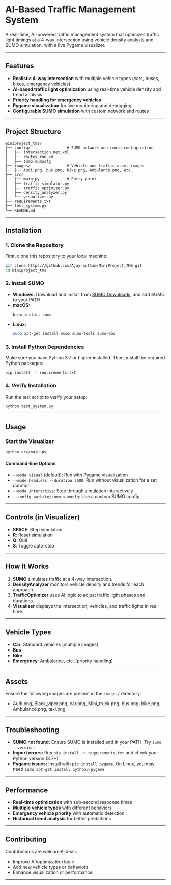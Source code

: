 # AI-Based Traffic Management System

A real-time, AI-powered traffic management system that optimizes traffic light timings at a 4-way intersection using vehicle density analysis and SUMO simulation, with a live Pygame visualizer.

---

## Features

- **Realistic 4-way intersection** with multiple vehicle types (cars, buses, bikes, emergency vehicles)
- **AI-based traffic light optimization** using real-time vehicle density and trend analysis
- **Priority handling for emergency vehicles**
- **Pygame visualization** for live monitoring and debugging
- **Configurable SUMO simulation** with custom network and routes

---

## Project Structure

```
miniproject_tms/
├── config/                # SUMO network and route configuration
│   ├── intersection.net.xml
│   ├── routes.rou.xml
│   ├── sumo.sumocfg
├── images/                # Vehicle and traffic asset images
│   ├── Audi.png, bus.png, bike.png, Ambulance.png, etc.
├── src/
│   ├── main.py            # Entry point
│   ├── traffic_simulator.py
│   ├── traffic_optimizer.py
│   ├── density_analyzer.py
│   └── visualizer.py
├── requirements.txt
├── test_system.py
└── README.md
```

---

## Installation

### 1. Clone the Repository

First, clone this repository to your local machine:

```bash
git clone https://github.com/Ajay-puttam/MiniProject_TMS.git
cd miniproject_tms
```



### 2. Install SUMO

- **Windows:** Download and install from [SUMO Downloads](https://sumo.dlr.de/docs/Downloads.php), and add SUMO to your PATH.
- **macOS:**  
  ```bash
  brew install sumo
  ```
- **Linux:**  
  ```bash
  sudo apt-get install sumo sumo-tools sumo-doc
  ```

### 3. Install Python Dependencies

Make sure you have Python 3.7 or higher installed. Then, install the required Python packages:

```bash
pip install -r requirements.txt
```

### 4. Verify Installation

Run the test script to verify your setup:

```bash
python test_system.py
```

---

## Usage

### Start the Visualizer

```bash
python src/main.py
```

#### Command-line Options

- `--mode visual` (default): Run with Pygame visualization
- `--mode headless --duration 3600`: Run without visualization for a set duration
- `--mode interactive`: Step through simulation interactively
- `--config path/to/sumo.sumocfg`: Use a custom SUMO config

---

## Controls (in Visualizer)

- **SPACE**: Step simulation
- **R**: Reset simulation
- **Q**: Quit
- **S**: Toggle auto-step

---

## How It Works

1. **SUMO** simulates traffic at a 4-way intersection.
2. **DensityAnalyzer** monitors vehicle density and trends for each approach.
3. **TrafficOptimizer** uses AI logic to adjust traffic light phases and durations.
4. **Visualizer** displays the intersection, vehicles, and traffic lights in real time.

---

## Vehicle Types

- **Car**: Standard vehicles (multiple images)
- **Bus**
- **Bike**
- **Emergency**: Ambulance, etc. (priority handling)

---

## Assets

Ensure the following images are present in the `images/` directory:
- Audi.png, Black_viper.png, car.png, Mini_truck.png, bus.png, bike.png, Ambulance.png, taxi.png

---

## Troubleshooting

- **SUMO not found:** Ensure SUMO is installed and in your PATH. Try `sumo --version`.
- **Import errors:** Run `pip install -r requirements.txt` and check your Python version (3.7+).
- **Pygame issues:** Install with `pip install pygame`. On Linux, you may need `sudo apt-get install python3-pygame`.

---

## Performance

- **Real-time optimization** with sub-second response times
- **Multiple vehicle types** with different behaviors
- **Emergency vehicle priority** with automatic detection
- **Historical trend analysis** for better predictions

---

## Contributing

Contributions are welcome! Ideas:
- Improve AI/optimization logic
- Add new vehicle types or behaviors
- Enhance visualization or performance

--- 